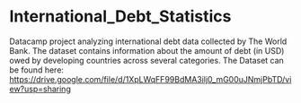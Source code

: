 # International_Debt_Statistics

Datacamp project analyzing international debt data collected by The World Bank. The dataset contains information about the amount of debt (in USD) owed by developing countries across several categories.
 The Dataset can be found here: https://drive.google.com/file/d/1XpLWqFF99BdMA3ilj0_mG00uJNmjPbTD/view?usp=sharing
 
